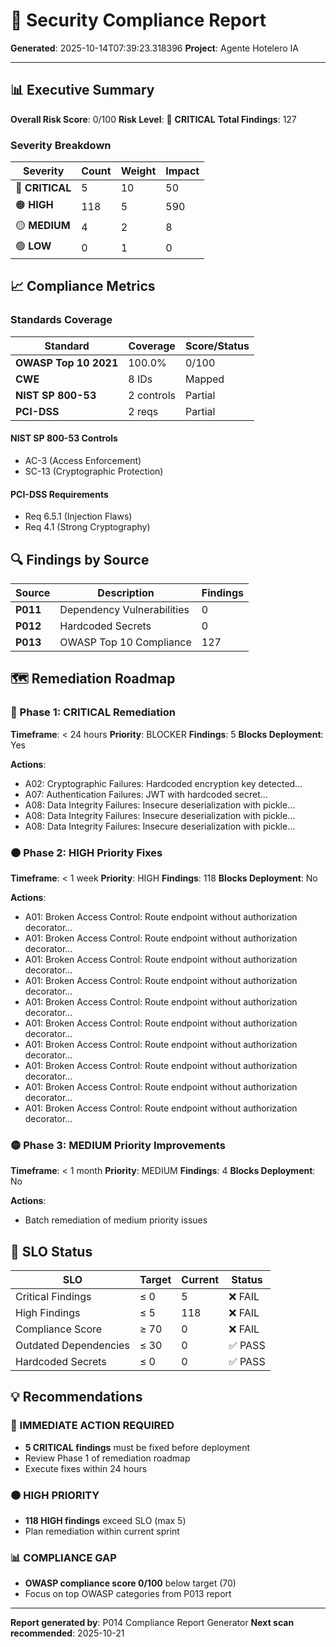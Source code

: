 # 🔐 Security Compliance Report

**Generated**: 2025-10-14T07:39:23.318396
**Project**: Agente Hotelero IA

---

## 📊 Executive Summary

**Overall Risk Score**: 0/100
**Risk Level**: 🔴 **CRITICAL**
**Total Findings**: 127

### Severity Breakdown

| Severity | Count | Weight | Impact |
|----------|-------|--------|--------|
| 🔴 **CRITICAL** | 5 | 10 | 50 |
| 🟠 **HIGH** | 118 | 5 | 590 |
| 🟡 **MEDIUM** | 4 | 2 | 8 |
| 🟢 **LOW** | 0 | 1 | 0 |

## 📈 Compliance Metrics

### Standards Coverage

| Standard | Coverage | Score/Status |
|----------|----------|--------------|
| **OWASP Top 10 2021** | 100.0% | 0/100 |
| **CWE** | 8 IDs | Mapped |
| **NIST SP 800-53** | 2 controls | Partial |
| **PCI-DSS** | 2 reqs | Partial |

#### NIST SP 800-53 Controls

- AC-3 (Access Enforcement)
- SC-13 (Cryptographic Protection)

#### PCI-DSS Requirements

- Req 6.5.1 (Injection Flaws)
- Req 4.1 (Strong Cryptography)

## 🔍 Findings by Source

| Source | Description | Findings |
|--------|-------------|----------|
| **P011** | Dependency Vulnerabilities | 0 |
| **P012** | Hardcoded Secrets | 0 |
| **P013** | OWASP Top 10 Compliance | 127 |

## 🗺️ Remediation Roadmap

### 🔴 Phase 1: CRITICAL Remediation

**Timeframe**: < 24 hours
**Priority**: BLOCKER
**Findings**: 5
**Blocks Deployment**: Yes

**Actions**:

- A02: Cryptographic Failures: Hardcoded encryption key detected...
- A07: Authentication Failures: JWT with hardcoded secret...
- A08: Data Integrity Failures: Insecure deserialization with pickle...
- A08: Data Integrity Failures: Insecure deserialization with pickle...
- A08: Data Integrity Failures: Insecure deserialization with pickle...

### 🟠 Phase 2: HIGH Priority Fixes

**Timeframe**: < 1 week
**Priority**: HIGH
**Findings**: 118
**Blocks Deployment**: No

**Actions**:

- A01: Broken Access Control: Route endpoint without authorization decorator...
- A01: Broken Access Control: Route endpoint without authorization decorator...
- A01: Broken Access Control: Route endpoint without authorization decorator...
- A01: Broken Access Control: Route endpoint without authorization decorator...
- A01: Broken Access Control: Route endpoint without authorization decorator...
- A01: Broken Access Control: Route endpoint without authorization decorator...
- A01: Broken Access Control: Route endpoint without authorization decorator...
- A01: Broken Access Control: Route endpoint without authorization decorator...
- A01: Broken Access Control: Route endpoint without authorization decorator...
- A01: Broken Access Control: Route endpoint without authorization decorator...

### 🟡 Phase 3: MEDIUM Priority Improvements

**Timeframe**: < 1 month
**Priority**: MEDIUM
**Findings**: 4
**Blocks Deployment**: No

**Actions**:

- Batch remediation of medium priority issues

## 🎯 SLO Status

| SLO | Target | Current | Status |
|-----|--------|---------|--------|
| Critical Findings | ≤ 0 | 5 | ❌ FAIL |
| High Findings | ≤ 5 | 118 | ❌ FAIL |
| Compliance Score | ≥ 70 | 0 | ❌ FAIL |
| Outdated Dependencies | ≤ 30 | 0 | ✅ PASS |
| Hardcoded Secrets | ≤ 0 | 0 | ✅ PASS |

## 💡 Recommendations

### 🔴 IMMEDIATE ACTION REQUIRED

- **5 CRITICAL findings** must be fixed before deployment
- Review Phase 1 of remediation roadmap
- Execute fixes within 24 hours

### 🟠 HIGH PRIORITY

- **118 HIGH findings** exceed SLO (max 5)
- Plan remediation within current sprint

### 📊 COMPLIANCE GAP

- **OWASP compliance score 0/100** below target (70)
- Focus on top OWASP categories from P013 report

---

**Report generated by**: P014 Compliance Report Generator
**Next scan recommended**: 2025-10-21